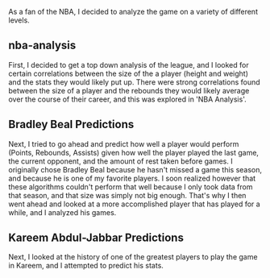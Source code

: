 As a fan of the NBA, I decided to analyze the game on a variety of different levels. 
## nba-analysis
First, I decided to get a top down analysis of the league, and I looked for certain correlations between the size of the a player (height and weight) and the stats they would likely put up. There were strong correlations found between the size of a player and the rebounds they would likely average over the course of their career, and this was explored in 'NBA Analysis'.
## Bradley Beal Predictions
Next, I tried to go ahead and predict how well a player would perform (Points, Rebounds, Assists) given how well the player played the last game, the current opponent, and the amount of rest taken before games. I originally chose Bradley Beal because he hasn't missed a game this season, and because he is one of my favorite players. 
I soon realized however that these algorithms couldn't perform that well because I only took data from that season, and that size was simply not big enough. That's why I then went ahead and looked at a more accomplished player that has played for a while, and I analyzed his games.
## Kareem Abdul-Jabbar Predictions
Next, I looked at the history of one of the greatest players to play the game in Kareem, and I attempted to predict his stats.
